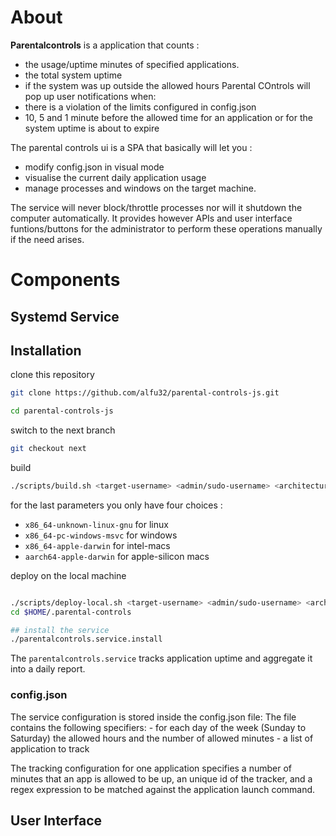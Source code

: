 # About
**Parentalcontrols** is a application that counts :
 - the usage/uptime minutes of specified applications.
 - the total system uptime
 - if the system was up outside the allowed hours
Parental COntrols will pop up user notifications when:
 - there is a violation of the limits configured in config.json
 - 10, 5 and 1 minute before the allowed time for an application or for the system uptime is about to expire

The parental controls ui is a SPA that basically will let you :
 - modify config.json in visual mode
 - visualise the current daily application usage
 - manage processes and windows on the target machine.

The service will never block/throttle processes nor will it shutdown the computer automatically. It provides however APIs and user interface funtions/buttons for the administrator to perform these operations manually if the need arises. 

# Components
## Systemd Service

## Installation

clone this repository

```bash
git clone https://github.com/alfu32/parental-controls-js.git

cd parental-controls-js
```

switch to the next branch

```bash
git checkout next
```

build

```bash
./scripts/build.sh <target-username> <admin/sudo-username> <architecture-vendor-ostype>
```

for the last parameters you only have four choices : 
 - `x86_64-unknown-linux-gnu` for linux
 - `x86_64-pc-windows-msvc` for windows 
 - `x86_64-apple-darwin` for intel-macs
 - `aarch64-apple-darwin` for apple-silicon macs


deploy on the local machine

```bash

./scripts/deploy-local.sh <target-username> <admin/sudo-username> <architecture-vendor-ostype>
cd $HOME/.parental-controls

## install the service
./parentalcontrols.service.install

```


The `parentalcontrols.service` tracks application uptime and aggregate it into a daily report.
### config.json
The service configuration is stored inside the config.json file:
The file contains the following specifiers:
    - for each day of the week (Sunday to Saturday) the allowed hours and the number of allowed minutes
    - a list of application to track

The tracking configuration for one application specifies a number of minutes that an app is allowed to be up, an unique id of the tracker, and a regex expression to be matched against the application launch command.

## User Interface
